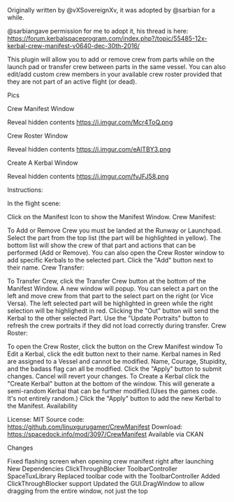 Originally written by  @vXSovereignXv, it was adopted by @sarbian for a while.

@sarbiangave permission for me to adopt it, his thread is here:  https://forum.kerbalspaceprogram.com/index.php?/topic/55485-12x-kerbal-crew-manifest-v0640-dec-30th-2016/

This plugin will allow you to add or remove crew from parts while on the launch pad or transfer crew between parts in the same vessel. You can also edit/add custom crew members in your available crew roster provided that they are not part of an active flight (or dead).

Pics

Crew Manifest Window

  Reveal hidden contents
  https://i.imgur.com/Mcr4ToQ.png
 

Crew Roster Window

  Reveal hidden contents
  https://i.imgur.com/eAlTBY3.png


Create A Kerbal Window

  Reveal hidden contents
  https://i.imgur.com/fvJFJ58.png
 

Instructions:

In the flight scene:

Click on the Manifest Icon to show the Manifest Window.
Crew Manifest:

To Add or Remove Crew you must be landed at the Runway or Launchpad. Select the part from the top list (the part will be highlighted in yellow). The bottom list will show the crew of that part and actions that can be performed (Add or Remove).
You can also open the Crew Roster window to add specific Kerbals to the selected part. Click the "Add" button next to their name.
Crew Transfer:

To Transfer Crew, click the Transfer Crew button at the bottom of the Manifest Window.
A new window will popup. You can select a part on the left and move crew from that part to the select part on the right (or Vice Versa).
The left selected part will be highlighted in green while the right selection will be highlighedt in red.
Clicking the "Out" button will send the Kerbal to the other selected Part.
Use the "Update Portraits" button to refresh the crew portraits if they did not load correctly during transfer.
Crew Roster:

To open the Crew Roster, click the button on the Crew Manifest window
To Edit a Kerbal, click the edit button next to their name. Kerbal names in Red are assigned to a Vessel and cannot be modified.
Name, Courage, Stupidity, and the badass flag can all be modified.
Click the "Apply" button to submit changes. Cancel will revert your changes.
To Create a Kerbal click the "Create Kerbal" button at the bottom of the window. This will generate a semi-random Kerbal that can be further modified.(Uses the games code. It's not entirely random.)
Click the "Apply" button to add the new Kerbal to the Manifest.
Availability

License: MIT
Source code: https://github.com/linuxgurugamer/CrewManifest
Download:  https://spacedock.info/mod/3097/CrewManifest
Available via CKAN

Changes

Fixed flashing screen when opening crew manifest right after launching
New Dependencies
ClickThroughBlocker
ToolbarController
SpaceTuxLibrary
Replaced toolbar code with the ToolbarController
Added ClickThroughBlocker support
Updated the GUI.DragWindow to allow dragging from the entire window, not just the top
